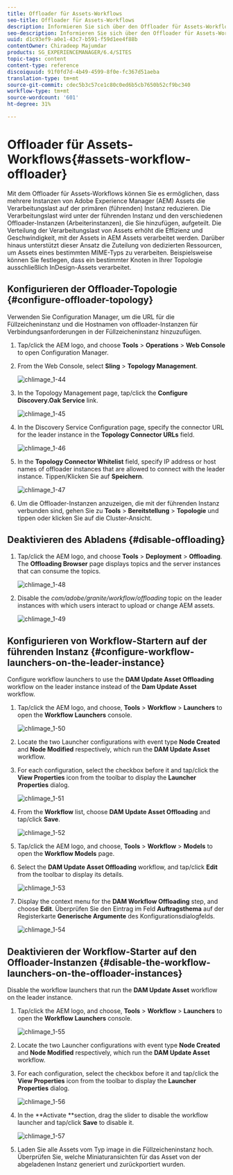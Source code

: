 ```yaml
---
title: Offloader für Assets-Workflows
seo-title: Offloader für Assets-Workflows
description: Informieren Sie sich über den Offloader für Assets-Workflows.
seo-description: Informieren Sie sich über den Offloader für Assets-Workflows.
uuid: d1c93ef9-a0e1-43c7-b591-f59d1ee4f88b
contentOwner: Chiradeep Majumdar
products: SG_EXPERIENCEMANAGER/6.4/SITES
topic-tags: content
content-type: reference
discoiquuid: 91f0fd7d-4b49-4599-8f0e-fc367d51aeba
translation-type: tm+mt
source-git-commit: cdec5b3c57ce1c80c0ed6b5cb7650b52cf9bc340
workflow-type: tm+mt
source-wordcount: '601'
ht-degree: 31%

---
```



# Offloader für Assets-Workflows{#assets-workflow-offloader}

Mit dem Offloader für Assets-Workflows können Sie es ermöglichen, dass mehrere Instanzen von Adobe Experience Manager (AEM) Assets die Verarbeitungslast auf der primären (führenden) Instanz reduzieren. Die Verarbeitungslast wird unter der führenden Instanz und den verschiedenen Offloader-Instanzen (Arbeiterinstanzen), die Sie hinzufügen, aufgeteilt. Die Verteilung der Verarbeitungslast von Assets erhöht die Effizienz und Geschwindigkeit, mit der Assets in AEM Assets verarbeitet werden. Darüber hinaus unterstützt dieser Ansatz die Zuteilung von dedizierten Ressourcen, um Assets eines bestimmten MIME-Typs zu verarbeiten. Beispielsweise können Sie festlegen, dass ein bestimmter Knoten in Ihrer Topologie ausschließlich InDesign-Assets verarbeitet.

## Konfigurieren der Offloader-Topologie {#configure-offloader-topology}

Verwenden Sie Configuration Manager, um die URL für die Füllzeicheninstanz und die Hostnamen von offloader-Instanzen für Verbindungsanforderungen in der Füllzeicheninstanz hinzuzufügen.

1. Tap/click the AEM logo, and choose **Tools** > **Operations** > **Web Console** to open Configuration Manager.
1. From the Web Console, select **Sling** >  **Topology Management**.

   ![chlimage_1-44](assets/chlimage_1-44.png)

1. In the Topology Management page, tap/click the **Configure Discovery.Oak Service** link.

   ![chlimage_1-45](assets/chlimage_1-45.png)

1. In the Discovery Service Configuration page, specify the connector URL for the leader instance in the **Topology Connector URLs** field.

   ![chlimage_1-46](assets/chlimage_1-46.png)

1. In the **Topology Connector Whitelist** field, specify IP address or host names of offloader instances that are allowed to connect with the leader instance. Tippen/Klicken Sie auf **Speichern**.

   ![chlimage_1-47](assets/chlimage_1-47.png)

1. Um die Offloader-Instanzen anzuzeigen, die mit der führenden Instanz verbunden sind, gehen Sie zu **Tools** > **Bereitstellung** > **Topologie** und tippen oder klicken Sie auf die Cluster-Ansicht.

## Deaktivieren des Abladens {#disable-offloading}

1. Tap/click the AEM logo, and choose **Tools** > **Deployment** > **Offloading**. The **Offloading Browser** page displays topics and the server instances that can consume the topics.

   ![chlimage_1-48](assets/chlimage_1-48.png)

1. Disable the *com/adobe/granite/workflow/offloading* topic on the leader instances with which users interact to upload or change AEM assets.

   ![chlimage_1-49](assets/chlimage_1-49.png)

## Konfigurieren von Workflow-Startern auf der führenden Instanz {#configure-workflow-launchers-on-the-leader-instance}

Configure workflow launchers to use the **DAM Update Asset Offloading** workflow on the leader instance instead of the **Dam Update Asset** workflow.

1. Tap/click the AEM logo, and choose, **Tools** > **Workflow** > **Launchers** to open the **Workflow Launchers** console.

   ![chlimage_1-50](assets/chlimage_1-50.png)

1. Locate the two Launcher configurations with event type **Node Created** and **Node Modified** respectively, which run the **DAM Update Asset** workflow.
1. For each configuration, select the checkbox before it and tap/click the **View Properties** icon from the toolbar to display the **Launcher Properties** dialog.

   ![chlimage_1-51](assets/chlimage_1-51.png)

1. From the **Workflow** list, choose **DAM Update Asset Offloading** and tap/click **Save**.

   ![chlimage_1-52](assets/chlimage_1-52.png)

1. Tap/click the AEM logo, and choose, **Tools** > **Workflow** > **Models** to open the **Workflow Models** page.
1. Select the **DAM Update Asset Offloading** workflow, and tap/click **Edit** from the toolbar to display its details.

   ![chlimage_1-53](assets/chlimage_1-53.png)

1. Display the context menu for the **DAM Workflow Offloading** step, and choose **Edit**. Überprüfen Sie den Eintrag im Feld **Auftragsthema** auf der Registerkarte **Generische Argumente** des Konfigurationsdialogfelds.

   ![chlimage_1-54](assets/chlimage_1-54.png)

## Deaktivieren der Workflow-Starter auf den Offloader-Instanzen {#disable-the-workflow-launchers-on-the-offloader-instances}

Disable the workflow launchers that run the **DAM Update Asset** workflow on the leader instance.

1. Tap/click the AEM logo, and choose, **Tools** > **Workflow** > **Launchers** to open the **Workflow Launchers** console.

   ![chlimage_1-55](assets/chlimage_1-55.png)

1. Locate the two Launcher configurations with event type **Node Created** and **Node Modified** respectively, which run the **DAM Update Asset** workflow.
1. For each configuration, select the checkbox before it and tap/click the **View Properties** icon from the toolbar to display the **Launcher Properties** dialog.

   ![chlimage_1-56](assets/chlimage_1-56.png)

1. In the **Activate **section, drag the slider to disable the workflow launcher and tap/click **Save** to disable it.

   ![chlimage_1-57](assets/chlimage_1-57.png)

1. Laden Sie alle Assets vom Typ image in die Füllzeicheninstanz hoch. Überprüfen Sie, welche Miniaturansichten für das Asset von der abgeladenen Instanz generiert und zurückportiert wurden.

